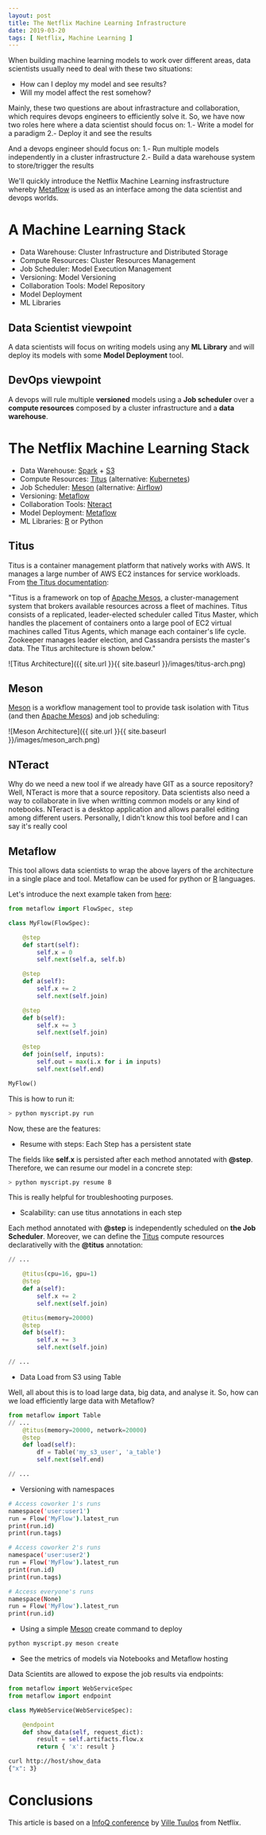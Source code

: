 ```yaml
---
layout: post
title: The Netflix Machine Learning Infrastructure
date: 2019-03-20
tags: [ Netflix, Machine Learning ]
---
```


When building machine learning models to work over different areas, data scientists usually need to deal with these two situations: 
- How can I deploy my model and see results? 
- Will my model affect the rest somehow?

Mainly, these two questions are about infrastracture and collaboration, which requires devops engineers to efficiently solve it. So, we have now two roles here where a data scientist should focus on:
1.- Write a model for a paradigm
2.- Deploy it and see the results

And a devops engineer should focus on:
1.- Run multiple models independently in a cluster infrastructure
2.- Build a data warehouse system to store/trigger the results

We'll quickly introduce the Netflix Machine Learning insfrastructure whereby [Metaflow](https://blog.metaflow.fr/) is used as an interface among the data scientist and devops worlds. 

# A Machine Learning Stack

- Data Warehouse: Cluster Infrastructure and Distributed Storage
- Compute Resources: Cluster Resources Management
- Job Scheduler: Model Execution Management
- Versioning: Model Versioning
- Collaboration Tools: Model Repository
- Model Deployment
- ML Libraries

## Data Scientist viewpoint

A data scientists will focus on writing models using any **ML Library** and will deploy its models with some **Model Deployment** tool. 

## DevOps viewpoint

A devops will rule multiple **versioned** models using a **Job scheduler** over a **compute resources** composed by a cluster infrastructure and a **data warehouse**.

# The Netflix Machine Learning Stack

- Data Warehouse: [Spark](https://spark.apache.org/) + [S3](https://aws.amazon.com/es/s3/)
- Compute Resources: [Titus](https://netflix.github.io/titus/) (alternative: [Kubernetes](https://kubernetes.io/))
- Job Scheduler: [Meson](https://medium.com/netflix-techblog/meson-workflow-orchestration-for-netflix-recommendations-fc932625c1d9) (alternative: [Airflow](https://airflow.apache.org/))
- Versioning: [Metaflow](https://blog.metaflow.fr/)
- Collaboration Tools: [Nteract](https://nteract.io/)
- Model Deployment: [Metaflow](https://blog.metaflow.fr/)
- ML Libraries: [R](https://cran.r-project.org/) or Python

## Titus

Titus is a container management platform that natively works with AWS. It manages a large number of AWS EC2 instances for service workloads. From [the Titus documentation](https://netflix.github.io/titus/overview/):

"Titus is a framework on top of [Apache Mesos](http://mesos.apache.org/), a cluster-management system that brokers available resources across a fleet of machines. Titus consists of a replicated, leader-elected scheduler called Titus Master, which handles the placement of containers onto a large pool of EC2 virtual machines called Titus Agents, which manage each container's life cycle. Zookeeper manages leader election, and Cassandra persists the master's data. The Titus architecture is shown below."

![Titus Architecture]({{ site.url }}{{ site.baseurl }}/images/titus-arch.png)

## Meson

[Meson](https://medium.com/netflix-techblog/meson-workflow-orchestration-for-netflix-recommendations-fc932625c1d9) is a workflow management tool to provide task isolation with Titus (and then [Apache Mesos](http://mesos.apache.org/)) and job scheduling:

![Meson Architecture]({{ site.url }}{{ site.baseurl }}/images/meson_arch.png)

## NTeract

Why do we need a new tool if we already have GIT as a source repository? Well, NTeract is more that a source repository. Data scientists also need a way to collaborate in live when writting common models or any kind of notebooks. NTeract is a desktop application and allows parallel editing among different users. Personally, I didn't know this tool before and I can say it's really cool

## Metaflow

This tool allows data scientists to wrap the above layers of the architecture in a single place and tool. Metaflow can be used for python or [R](https://cran.r-project.org/) languages. 

Let's introduce the next example taken from [here](https://www.youtube.com/watch?v=XV5VGddmP24): 
```python
from metaflow import FlowSpec, step

class MyFlow(FlowSpec):

    @step
    def start(self):
        self.x = 0
        self.next(self.a, self.b)

    @step
    def a(self):
        self.x += 2
        self.next(self.join)

    @step
    def b(self):
        self.x += 3
        self.next(self.join)

    @step
    def join(self, inputs):
        self.out = max(i.x for i in inputs)
        self.next(self.end)

MyFlow()
```

This is how to run it:
```bash
> python myscript.py run
```

Now, these are the features:

- Resume with steps: Each Step has a persistent state

The fields like **self.x** is persisted after each method annotated with **@step**. Therefore, we can resume our model in a concrete step: 
```bash
> python myscript.py resume B
```

This is really helpful for troubleshooting purposes. 

- Scalability: can use titus annotations in each step

Each method annotated with **@step** is independently scheduled on **the Job Scheduler**. Moreover, we can define the [Titus](https://netflix.github.io/titus/) compute resources declarativelly with the **@titus** annotation:
```python
// ...

    @titus(cpu=16, gpu=1)
    @step
    def a(self):
        self.x += 2
        self.next(self.join)

    @titus(memory=20000)
    @step
    def b(self):
        self.x += 3
        self.next(self.join)

// ...
```

- Data Load from S3 using Table

Well, all about this is to load large data, big data, and analyse it. So, how can we load efficiently large data with Metaflow? 
```python
from metaflow import Table
// ...
    @titus(memory=20000, network=20000)
    @step
    def load(self):
        df = Table('my_s3_user', 'a_table')
        self.next(self.end)

// ...
```

- Versioning with namespaces

```bash
# Access coworker 1's runs
namespace('user:user1')
run = Flow('MyFlow').latest_run
print(run.id)
print(run.tags) 

# Access coworker 2's runs
namespace('user:user2')
run = Flow('MyFlow').latest_run
print(run.id)
print(run.tags) 

# Access everyone's runs
namespace(None)
run = Flow('MyFlow').latest_run
print(run.id)
```
- Using a simple [Meson](https://medium.com/netflix-techblog/meson-workflow-orchestration-for-netflix-recommendations-fc932625c1d9) create command to deploy

```bash
python myscript.py meson create
```

- See the metrics of models via Notebooks and Metaflow hosting

Data Scientits are allowed to expose the job results via endpoints:
```python
from metaflow import WebServiceSpec
from metaflow import endpoint

class MyWebService(WebServiceSpec):

    @endpoint
    def show_data(self, request_dict):
        result = self.artifacts.flow.x
        return { 'x': result }
```

```bash
curl http://host/show_data
{"x": 3}
```

# Conclusions

This article is based on a [InfoQ conference](https://www.youtube.com/watch?v=XV5VGddmP24) by [Ville Tuulos](https://twitter.com/vtuulos) from Netflix. 